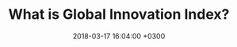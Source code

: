 ---
layout: post
title:  What is Global Innovation Index?
date:   2018-03-17 16:04:00 +0300
image:  gii-banner.png
tags:   data-visualization
involvement: I worked on a team of 3 developers/designers to build this data viz for the course INFO 3300 Data-Driven Web Applications
tools: Sketch, d3.js
challenge: We aimed to create three **static** data visualizations that communicated the relationship between political regime and a nation's capacity for innovation. 
outcome: View the final project <a href="/nojekyll/GII/GIIDataViz-index.html">here</a>.
description: I worked on a team of 3 developers/designers to build this data viz for the course INFO 3300 Data-Driven Web Applications. We aimed to create three static data visualizations that communicated the relationship between political regime and a nation's capacity for innovation. 
---